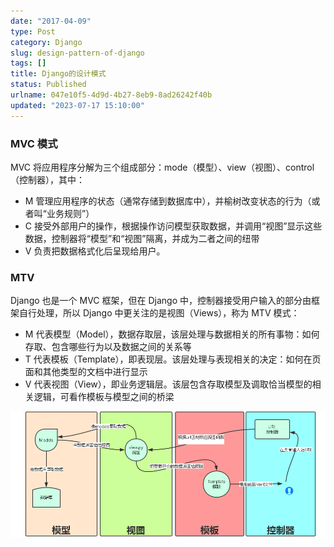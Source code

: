 ```yaml
---
date: "2017-04-09"
type: Post
category: Django
slug: design-pattern-of-django
tags: []
title: Django的设计模式
status: Published
urlname: 047e10f5-4d9d-4b27-8eb9-8ad26242f40b
updated: "2023-07-17 15:10:00"
---
```


### MVC 模式

MVC 将应用程序分解为三个组成部分：mode（模型）、view（视图）、control（控制器），其中：

- M 管理应用程序的状态（通常存储到数据库中），并榆树改变状态的行为（或者叫“业务规则”）
- C 接受外部用户的操作，根据操作访问模型获取数据，并调用“视图”显示这些数据，控制器将“模型”和“视图”隔离，并成为二者之间的纽带
- V 负责把数据格式化后呈现给用户。

### MTV

Django 也是一个 MVC 框架，但在 Django 中，控制器接受用户输入的部分由框架自行处理，所以 Django 中更关注的是视图（Views），称为 MTV 模式：

- M 代表模型（Model），数据存取层，该层处理与数据相关的所有事物：如何存取、包含哪些行为以及数据之间的关系等
- T 代表模板（Template），即表现层。该层处理与表现相关的决定：如何在页面和其他类型的文档中进行显示
- V 代表视图（View），即业务逻辑层。该层包含存取模型及调取恰当模型的相关逻辑，可看作模板与模型之间的桥梁

![](../../images/914facd91ebf4e39ef6eaaeee3d7bc58.png)
